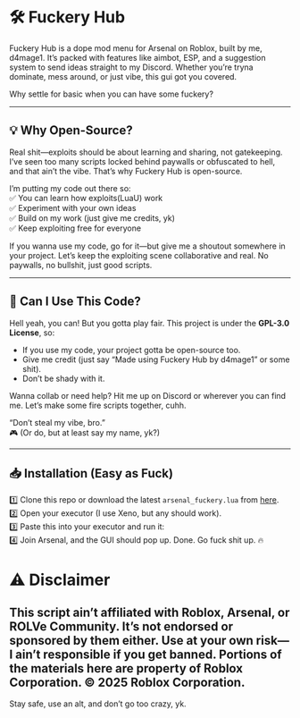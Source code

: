 # 🛠️ Fuckery Hub  
Fuckery Hub is a dope mod menu for Arsenal on Roblox, built by me, d4mage1. It’s packed with features like aimbot, ESP, and a suggestion system to send ideas straight to my Discord. Whether you’re tryna dominate, mess around, or just vibe, this gui got you covered.

Why settle for basic when you can have some fuckery?

---

## 💡 Why Open-Source?  
Real shit—exploits should be about learning and sharing, not gatekeeping. I’ve seen too many scripts locked behind paywalls or obfuscated to hell, and that ain’t the vibe. That’s why Fuckery Hub is open-source.

I’m putting my code out there so:  
✅ You can learn how exploits(LuaU) work  
✅ Experiment with your own ideas  
✅ Build on my work (just give me credits, yk)  
✅ Keep exploiting free for everyone  

If you wanna use my code, go for it—but give me a shoutout somewhere in your project. Let’s keep the exploiting scene collaborative and real. No paywalls, no bullshit, just good scripts.

---

## 📜 Can I Use This Code?  
Hell yeah, you can! But you gotta play fair. This project is under the **GPL-3.0 License**, so:  
- If you use my code, your project gotta be open-source too.  
- Give me credit (just say “Made using Fuckery Hub by d4mage1” or some shit).  
- Don’t be shady with it.  

Wanna collab or need help? Hit me up on Discord or wherever you can find me. Let’s make some fire scripts together, cuhh.

“Don’t steal my vibe, bro.”  
🎮 (Or do, but at least say my name, yk?)

---

## 📥 Installation (Easy as Fuck)  
1️⃣ Clone this repo or download the latest `arsenal_fuckery.lua` from [here](https://github.com/d4mage1/fuckeryhub).  
2️⃣ Open your executor (I use Xeno, but any should work).  
3️⃣ Paste this into your executor and run it:  
4️⃣ Join Arsenal, and the GUI should pop up. Done. Go fuck shit up. 🔥

# ⚠️ Disclaimer
## This script ain’t affiliated with Roblox, Arsenal, or ROLVe Community. It’s not endorsed or sponsored by them either. Use at your own risk—I ain’t responsible if you get banned. Portions of the materials here are property of Roblox Corporation. © 2025 Roblox Corporation.

Stay safe, use an alt, and don’t go too crazy, yk.
